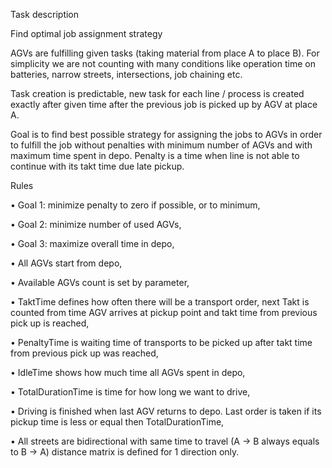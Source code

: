 Task description

 Find optimal job assignment strategy
 
 AGVs are fulfilling given tasks (taking material from place A to place B). For simplicity we are not counting 
with many conditions like operation time on batteries, narrow streets, intersections, job chaining etc.

 Task creation is predictable, new task for each line / process is created exactly after given time after the 
previous job is picked up by AGV at place A.

 Goal is to find best possible strategy for assigning the jobs to AGVs in order to fulfill the job without penalties 
with minimum number of AGVs and with maximum time spent in depo. Penalty is a time when line is not 
able to continue with its takt time due late pickup.

Rules

 • Goal 1: minimize penalty to zero if possible, or to minimum,
 
 • Goal 2: minimize number of used AGVs,
 
 • Goal 3: maximize overall time in depo,
 
 • All AGVs start from depo,
 
 • Available AGVs count is set by parameter,
 
 • TaktTime defines how often there will be a transport order, next Takt is counted from time AGV 
arrives at pickup point and takt time from previous pick up is reached,

 • PenaltyTime is waiting time of transports to be picked up after takt time from previous pick up 
was reached,

 • IdleTime shows how much time all AGVs spent in depo,
 
 • TotalDurationTime is time for how long we want to drive,
 
 • Driving is finished when last AGV returns to depo. Last order is taken if its pickup time is less or 
equal then TotalDurationTime,

 • All streets are bidirectional with same time to travel (A -> B always equals to B -> A) distance 
matrix is defined for 1 direction only.
